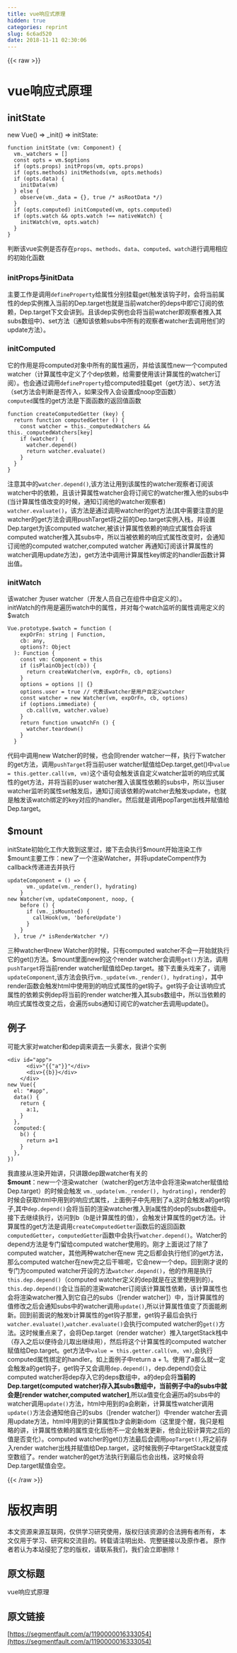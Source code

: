 ```yaml
---
title: vue响应式原理
hidden: true
categories: reprint
slug: 6c6ad520
date: 2018-11-11 02:30:06
---
```


{{< raw >}}
<h1 id="articleHeader0">vue&#x54CD;&#x5E94;&#x5F0F;&#x539F;&#x7406;</h1><h2 id="articleHeader1">initState</h2><p>new Vue() =&gt; _init() =&gt; initState:</p><div class="widget-codetool" style="display:none"><div class="widget-codetool--inner"><span class="selectCode code-tool" data-toggle="tooltip" data-placement="top" title="" data-original-title="&#x5168;&#x9009;"></span> <span type="button" class="copyCode code-tool" data-toggle="tooltip" data-placement="top" data-clipboard-text="function initState (vm: Component) {
  vm._watchers = []
  const opts = vm.$options
  if (opts.props) initProps(vm, opts.props)
  if (opts.methods) initMethods(vm, opts.methods)
  if (opts.data) {
    initData(vm)
  } else {
    observe(vm._data = {}, true /* asRootData */)
  }
  if (opts.computed) initComputed(vm, opts.computed)
  if (opts.watch &amp;&amp; opts.watch !== nativeWatch) {
    initWatch(vm, opts.watch)
  }
}" title="" data-original-title="&#x590D;&#x5236;"></span> <span type="button" class="saveToNote code-tool" data-toggle="tooltip" data-placement="top" title="" data-original-title="&#x653E;&#x8FDB;&#x7B14;&#x8BB0;"></span></div></div><pre class="javascript hljs"><code class="javascript"><span class="hljs-function"><span class="hljs-keyword">function</span> <span class="hljs-title">initState</span> (<span class="hljs-params">vm: Component</span>) </span>{
  vm._watchers = []
  <span class="hljs-keyword">const</span> opts = vm.$options
  <span class="hljs-keyword">if</span> (opts.props) initProps(vm, opts.props)
  <span class="hljs-keyword">if</span> (opts.methods) initMethods(vm, opts.methods)
  <span class="hljs-keyword">if</span> (opts.data) {
    initData(vm)
  } <span class="hljs-keyword">else</span> {
    observe(vm._data = {}, <span class="hljs-literal">true</span> <span class="hljs-comment">/* asRootData */</span>)
  }
  <span class="hljs-keyword">if</span> (opts.computed) initComputed(vm, opts.computed)
  <span class="hljs-keyword">if</span> (opts.watch &amp;&amp; opts.watch !== nativeWatch) {
    initWatch(vm, opts.watch)
  }
}</code></pre><p>&#x5224;&#x65AD;&#x8BE5;vue&#x5B9E;&#x4F8B;&#x662F;&#x5426;&#x5B58;&#x5728;<code>props</code>&#x3001;<code>methods</code>&#x3001;<code>data</code>&#x3001;<code>computed</code>&#x3001;<code>watch</code>&#x8FDB;&#x884C;&#x8C03;&#x7528;&#x76F8;&#x5E94;&#x7684;&#x521D;&#x59CB;&#x5316;&#x51FD;&#x6570;</p><h3 id="articleHeader2"><strong>initProps&#x4E0E;initData</strong></h3><p>&#x4E3B;&#x8981;&#x5DE5;&#x4F5C;&#x662F;&#x8C03;&#x7528;<code>defineProperty</code>&#x7ED9;&#x5C5E;&#x6027;&#x5206;&#x522B;&#x6302;&#x8F7D;get(&#x89E6;&#x53D1;&#x8BE5;&#x94A9;&#x5B50;&#x65F6;&#xFF0C;&#x4F1A;&#x5C06;&#x5F53;&#x524D;&#x5C5E;&#x6027;&#x7684;dep&#x5B9E;&#x4F8B;&#x63A8;&#x5165;&#x5F53;&#x524D;&#x7684;Dep.target&#x4E5F;&#x5C31;&#x662F;&#x5F53;&#x524D;watcher&#x7684;deps&#x4E2D;&#x5373;&#x5B83;&#x8BA2;&#x9605;&#x7684;&#x4F9D;&#x8D56;&#xFF0C;Dep.target&#x4E0B;&#x6587;&#x4F1A;&#x8BB2;&#x5230;&#x3002;&#x4E14;&#x8BE5;dep&#x5B9E;&#x4F8B;&#x4E5F;&#x4F1A;&#x5C06;&#x5F53;&#x524D;watcher&#x5373;&#x89C2;&#x5BDF;&#x8005;&#x63A8;&#x5165;&#x5176;subs&#x6570;&#x7EC4;&#x4E2D;)&#x3001;set&#x65B9;&#x6CD5;&#xFF08;&#x901A;&#x77E5;&#x8BE5;&#x4F9D;&#x8D56;subs&#x4E2D;&#x6240;&#x6709;&#x7684;&#x89C2;&#x5BDF;&#x8005;watcher&#x53BB;&#x8C03;&#x7528;&#x4ED6;&#x4EEC;&#x7684;update&#x65B9;&#x6CD5;&#xFF09;&#x3002;</p><h3 id="articleHeader3"><strong>initComputed</strong></h3><p>&#x5B83;&#x7684;&#x4F5C;&#x7528;&#x662F;&#x5C06;computed&#x5BF9;&#x8C61;&#x4E2D;&#x6240;&#x6709;&#x7684;&#x5C5E;&#x6027;&#x904D;&#x5386;&#xFF0C;&#x5E76;&#x7ED9;&#x8BE5;&#x5C5E;&#x6027;new&#x4E00;&#x4E2A;computed watcher&#xFF08;&#x8BA1;&#x7B97;&#x5C5E;&#x6027;&#x4E2D;&#x5B9A;&#x4E49;&#x4E86;&#x4E2A;dep&#x4F9D;&#x8D56;&#xFF0C;&#x7ED9;&#x9700;&#x8981;&#x4F7F;&#x7528;&#x8BE5;&#x8BA1;&#x7B97;&#x5C5E;&#x6027;&#x7684;watcher&#x8BA2;&#x9605;&#xFF09;&#x3002;&#x4E5F;&#x4F1A;&#x901A;&#x8FC7;&#x8C03;&#x7528;<code>defineProperty</code>&#x7ED9;computed&#x6302;&#x8F7D;get&#xFF08;get&#x65B9;&#x6CD5;&#xFF09;&#x3001;set&#x65B9;&#x6CD5;&#xFF08;set&#x65B9;&#x6CD5;&#x4F1A;&#x5224;&#x65AD;&#x662F;&#x5426;&#x4F20;&#x5165;&#xFF0C;&#x5982;&#x679C;&#x6CA1;&#x4F20;&#x5165;&#x4F1A;&#x8BBE;&#x7F6E;&#x6210;noop&#x7A7A;&#x51FD;&#x6570;&#xFF09;<br><code>computed</code>&#x5C5E;&#x6027;&#x7684;get&#x65B9;&#x6CD5;&#x662F;&#x4E0B;&#x9762;&#x51FD;&#x6570;&#x7684;&#x8FD4;&#x56DE;&#x503C;&#x51FD;&#x6570;</p><div class="widget-codetool" style="display:none"><div class="widget-codetool--inner"><span class="selectCode code-tool" data-toggle="tooltip" data-placement="top" title="" data-original-title="&#x5168;&#x9009;"></span> <span type="button" class="copyCode code-tool" data-toggle="tooltip" data-placement="top" data-clipboard-text="function createComputedGetter (key) {
  return function computedGetter () {
    const watcher = this._computedWatchers &amp;&amp; this._computedWatchers[key]
    if (watcher) {
      watcher.depend()
      return watcher.evaluate()
    }
  }
}" title="" data-original-title="&#x590D;&#x5236;"></span> <span type="button" class="saveToNote code-tool" data-toggle="tooltip" data-placement="top" title="" data-original-title="&#x653E;&#x8FDB;&#x7B14;&#x8BB0;"></span></div></div><pre class="javascript hljs"><code class="javascript"><span class="hljs-function"><span class="hljs-keyword">function</span> <span class="hljs-title">createComputedGetter</span> (<span class="hljs-params">key</span>) </span>{
  <span class="hljs-keyword">return</span> <span class="hljs-function"><span class="hljs-keyword">function</span> <span class="hljs-title">computedGetter</span> (<span class="hljs-params"></span>) </span>{
    <span class="hljs-keyword">const</span> watcher = <span class="hljs-keyword">this</span>._computedWatchers &amp;&amp; <span class="hljs-keyword">this</span>._computedWatchers[key]
    <span class="hljs-keyword">if</span> (watcher) {
      watcher.depend()
      <span class="hljs-keyword">return</span> watcher.evaluate()
    }
  }
}</code></pre><p>&#x6CE8;&#x610F;&#x5176;&#x4E2D;&#x7684;<code>watcher.depend()</code>,&#x8BE5;&#x65B9;&#x6CD5;&#x8BA9;&#x7528;&#x5230;&#x8BE5;&#x5C5E;&#x6027;&#x7684;watcher&#x89C2;&#x5BDF;&#x8005;&#x8BA2;&#x9605;&#x8BE5;watcher&#x4E2D;&#x7684;&#x4F9D;&#x8D56;&#xFF0C;&#x4E14;&#x8BE5;&#x8BA1;&#x7B97;&#x5C5E;&#x6027;watcher&#x4F1A;&#x5C06;&#x8BA2;&#x9605;&#x5B83;&#x7684;watcher&#x63A8;&#x5165;&#x4ED6;&#x7684;subs&#x4E2D;(&#x5F53;&#x8BA1;&#x7B97;&#x5C5E;&#x6027;&#x503C;&#x6539;&#x53D8;&#x7684;&#x65F6;&#x5019;&#xFF0C;&#x901A;&#x77E5;&#x8BA2;&#x9605;&#x4ED6;&#x7684;watcher&#x89C2;&#x5BDF;&#x8005;)<br><code>watcher.evaluate()</code>&#xFF0C;&#x8BE5;&#x65B9;&#x6CD5;&#x662F;&#x901A;&#x8FC7;&#x8C03;&#x7528;watcher&#x7684;get&#x65B9;&#x6CD5;(&#x5176;&#x4E2D;&#x9700;&#x8981;&#x6CE8;&#x610F;&#x7684;&#x662F;watcher&#x7684;get&#x65B9;&#x6CD5;&#x4F1A;&#x8C03;&#x7528;pushTarget&#x5C06;&#x4E4B;&#x524D;&#x7684;Dep.target&#x5B9E;&#x4F8B;&#x5165;&#x6808;&#xFF0C;&#x5E76;&#x8BBE;&#x7F6E;Dep.target&#x4E3A;&#x8BE5;computed watcher,&#x88AB;&#x8BE5;&#x8BA1;&#x7B97;&#x5C5E;&#x6027;&#x4F9D;&#x8D56;&#x7684;&#x54CD;&#x5E94;&#x5F0F;&#x5C5E;&#x6027;&#x4F1A;&#x5C06;&#x8BE5;computed watcher&#x63A8;&#x5165;&#x5176;subs&#x4E2D;&#xFF0C;&#x6240;&#x4EE5;&#x5F53;&#x88AB;&#x4F9D;&#x8D56;&#x7684;&#x54CD;&#x5E94;&#x5F0F;&#x5C5E;&#x6027;&#x6539;&#x53D8;&#x65F6;&#xFF0C;&#x4F1A;&#x901A;&#x77E5;&#x8BA2;&#x9605;&#x4ED6;&#x7684;computed watcher,computed watcher &#x518D;&#x901A;&#x77E5;&#x8BA2;&#x9605;&#x8BE5;&#x8BA1;&#x7B97;&#x5C5E;&#x6027;&#x7684;watcher&#x8C03;&#x7528;update&#x65B9;&#x6CD5;)&#xFF0C;get&#x65B9;&#x6CD5;&#x4E2D;&#x8C03;&#x7528;&#x8BA1;&#x7B97;&#x5C5E;&#x6027;key&#x7ED1;&#x5B9A;&#x7684;handler&#x51FD;&#x6570;&#x8BA1;&#x7B97;&#x51FA;&#x503C;&#x3002;</p><h3 id="articleHeader4"><strong>initWatch</strong></h3><p>&#x8BE5;watcher &#x4E3A;user watcher&#xFF08;&#x5F00;&#x53D1;&#x4EBA;&#x5458;&#x81EA;&#x5DF1;&#x5728;&#x7EC4;&#x4EF6;&#x4E2D;&#x81EA;&#x5B9A;&#x4E49;&#x7684;&#xFF09;&#x3002;<br>initWatch&#x7684;&#x4F5C;&#x7528;&#x662F;&#x904D;&#x5386;watch&#x4E2D;&#x7684;&#x5C5E;&#x6027;&#xFF0C;&#x5E76;&#x5BF9;&#x6BCF;&#x4E2A;watch&#x76D1;&#x542C;&#x7684;&#x5C5E;&#x6027;&#x8C03;&#x7528;&#x5B9A;&#x4E49;&#x7684;$watch</p><div class="widget-codetool" style="display:none"><div class="widget-codetool--inner"><span class="selectCode code-tool" data-toggle="tooltip" data-placement="top" title="" data-original-title="&#x5168;&#x9009;"></span> <span type="button" class="copyCode code-tool" data-toggle="tooltip" data-placement="top" data-clipboard-text="Vue.prototype.$watch = function (
    expOrFn: string | Function,
    cb: any,
    options?: Object
  ): Function {
    const vm: Component = this
    if (isPlainObject(cb)) {
      return createWatcher(vm, expOrFn, cb, options)
    }
    options = options || {}
    options.user = true // &#x4EE3;&#x8868;&#x8BE5;watcher&#x662F;&#x7528;&#x6237;&#x81EA;&#x5B9A;&#x4E49;watcher
    const watcher = new Watcher(vm, expOrFn, cb, options)
    if (options.immediate) {
      cb.call(vm, watcher.value)
    }
    return function unwatchFn () {
      watcher.teardown()
    }
  }" title="" data-original-title="&#x590D;&#x5236;"></span> <span type="button" class="saveToNote code-tool" data-toggle="tooltip" data-placement="top" title="" data-original-title="&#x653E;&#x8FDB;&#x7B14;&#x8BB0;"></span></div></div><pre class="javascript hljs"><code class="javascript">Vue.prototype.$watch = <span class="hljs-function"><span class="hljs-keyword">function</span> (<span class="hljs-params">
    expOrFn: string | Function,
    cb: any,
    options?: Object
  </span>): <span class="hljs-title">Function</span> </span>{
    <span class="hljs-keyword">const</span> vm: Component = <span class="hljs-keyword">this</span>
    <span class="hljs-keyword">if</span> (isPlainObject(cb)) {
      <span class="hljs-keyword">return</span> createWatcher(vm, expOrFn, cb, options)
    }
    options = options || {}
    options.user = <span class="hljs-literal">true</span> <span class="hljs-comment">// &#x4EE3;&#x8868;&#x8BE5;watcher&#x662F;&#x7528;&#x6237;&#x81EA;&#x5B9A;&#x4E49;watcher</span>
    <span class="hljs-keyword">const</span> watcher = <span class="hljs-keyword">new</span> Watcher(vm, expOrFn, cb, options)
    <span class="hljs-keyword">if</span> (options.immediate) {
      cb.call(vm, watcher.value)
    }
    <span class="hljs-keyword">return</span> <span class="hljs-function"><span class="hljs-keyword">function</span> <span class="hljs-title">unwatchFn</span> (<span class="hljs-params"></span>) </span>{
      watcher.teardown()
    }
  }</code></pre><p>&#x4EE3;&#x7801;&#x4E2D;&#x8C03;&#x7528;new Watcher&#x7684;&#x65F6;&#x5019;&#xFF0C;&#x4E5F;&#x4F1A;&#x540C;render watcher&#x4E00;&#x6837;&#xFF0C;&#x6267;&#x884C;&#x4E0B;watcher&#x7684;get&#x65B9;&#x6CD5;&#xFF0C;&#x8C03;&#x7528;<code>pushTarget</code>&#x5C06;&#x5F53;&#x524D;user watcher&#x8D4B;&#x503C;&#x7ED9;Dep.target,get()&#x4E2D;<code>value = this.getter.call(vm, vm)</code>&#x8FD9;&#x4E2A;&#x8BED;&#x53E5;&#x4F1A;&#x89E6;&#x53D1;&#x8BE5;&#x81EA;&#x5B9A;&#x4E49;watcher&#x76D1;&#x542C;&#x7684;&#x54CD;&#x5E94;&#x5F0F;&#x5C5E;&#x6027;&#x7684;get&#x65B9;&#x6CD5;&#xFF0C;&#x5E76;&#x5C06;&#x5F53;&#x524D;&#x7684;user watcher&#x63A8;&#x5165;&#x8BE5;&#x5C5E;&#x6027;&#x4F9D;&#x8D56;&#x7684;subs&#x4E2D;&#xFF0C;&#x6240;&#x4EE5;&#x5F53;user watcher&#x76D1;&#x542C;&#x7684;&#x5C5E;&#x6027;set&#x89E6;&#x53D1;&#x540E;&#xFF0C;&#x901A;&#x77E5;&#x8BA2;&#x9605;&#x8BE5;&#x4F9D;&#x8D56;&#x7684;watcher&#x53BB;&#x89E6;&#x53D1;update&#xFF0C;&#x4E5F;&#x5C31;&#x662F;&#x89E6;&#x53D1;&#x8BE5;watch&#x7ED1;&#x5B9A;&#x7684;key&#x5BF9;&#x5E94;&#x7684;handler&#x3002;&#x7136;&#x540E;&#x5C31;&#x662F;&#x8C03;&#x7528;popTarget&#x51FA;&#x6808;&#x5E76;&#x8D4B;&#x503C;&#x7ED9;Dep.target&#x3002;</p><h2 id="articleHeader5">$mount</h2><p>initState&#x521D;&#x59CB;&#x5316;&#x5DE5;&#x4F5C;&#x5927;&#x81F4;&#x5230;&#x8FD9;&#x91CC;&#x8FC7;&#xFF0C;&#x63A5;&#x4E0B;&#x53BB;&#x4F1A;&#x6267;&#x884C;$mount&#x5F00;&#x59CB;&#x6E32;&#x67D3;&#x5DE5;&#x4F5C;<br>$mount&#x4E3B;&#x8981;&#x5DE5;&#x4F5C;&#xFF1A;new&#x4E86;&#x4E00;&#x4E2A;&#x6E32;&#x67D3;Watcher&#xFF0C;&#x5E76;&#x5C06;updateCompent&#x4F5C;&#x4E3A;callback&#x4F20;&#x9012;&#x8FDB;&#x53BB;&#x5E76;&#x6267;&#x884C;</p><div class="widget-codetool" style="display:none"><div class="widget-codetool--inner"><span class="selectCode code-tool" data-toggle="tooltip" data-placement="top" title="" data-original-title="&#x5168;&#x9009;"></span> <span type="button" class="copyCode code-tool" data-toggle="tooltip" data-placement="top" data-clipboard-text="updateComponent = () =&gt; {
      vm._update(vm._render(), hydrating)
    }
new Watcher(vm, updateComponent, noop, {
    before () {
      if (vm._isMounted) {
        callHook(vm, &apos;beforeUpdate&apos;)
      }
    }
  }, true /* isRenderWatcher */)" title="" data-original-title="&#x590D;&#x5236;"></span> <span type="button" class="saveToNote code-tool" data-toggle="tooltip" data-placement="top" title="" data-original-title="&#x653E;&#x8FDB;&#x7B14;&#x8BB0;"></span></div></div><pre class="javascript hljs"><code class="javascript">updateComponent = <span class="hljs-function"><span class="hljs-params">()</span> =&gt;</span> {
      vm._update(vm._render(), hydrating)
    }
<span class="hljs-keyword">new</span> Watcher(vm, updateComponent, noop, {
    before () {
      <span class="hljs-keyword">if</span> (vm._isMounted) {
        callHook(vm, <span class="hljs-string">&apos;beforeUpdate&apos;</span>)
      }
    }
  }, <span class="hljs-literal">true</span> <span class="hljs-comment">/* isRenderWatcher */</span>)</code></pre><p>&#x4E09;&#x79CD;watcher&#x4E2D;new Watcher&#x7684;&#x65F6;&#x5019;&#xFF0C;&#x53EA;&#x6709;computed watcher&#x4E0D;&#x4F1A;&#x4E00;&#x5F00;&#x59CB;&#x5C31;&#x6267;&#x884C;&#x5B83;&#x7684;get()&#x65B9;&#x6CD5;&#x3002;$mount&#x91CC;&#x9762;new&#x7684;&#x8FD9;&#x4E2A;render watcher&#x4F1A;&#x8C03;&#x7528;<code>get()</code>&#x65B9;&#x6CD5;&#xFF0C;&#x8C03;&#x7528;<code>pushTarget</code>&#x5C06;&#x5F53;&#x524D;render watcher&#x8D4B;&#x503C;&#x7ED9;Dep.target&#x3002;&#x63A5;&#x4E0B;&#x53BB;&#x91CD;&#x5934;&#x620F;&#x6765;&#x4E86;&#xFF0C;&#x8C03;&#x7528;<code>updateComponent</code>,&#x8BE5;&#x65B9;&#x6CD5;&#x4F1A;&#x6267;&#x884C;<code>vm._update(vm._render(), hydrating)</code>&#xFF0C;&#x5176;&#x4E2D;render&#x51FD;&#x6570;&#x4F1A;&#x89E6;&#x53D1;html&#x4E2D;&#x4F7F;&#x7528;&#x5230;&#x7684;&#x54CD;&#x5E94;&#x5F0F;&#x5C5E;&#x6027;&#x7684;get&#x94A9;&#x5B50;&#x3002;get&#x94A9;&#x5B50;&#x4F1A;&#x8BA9;&#x8BE5;&#x54CD;&#x5E94;&#x5F0F;&#x5C5E;&#x6027;&#x7684;&#x4F9D;&#x8D56;&#x5B9E;&#x4F8B;dep&#x5C06;&#x5F53;&#x524D;&#x7684;render watcher&#x63A8;&#x5165;&#x5176;subs&#x6570;&#x7EC4;&#x4E2D;&#xFF0C;&#x6240;&#x4EE5;&#x5F53;&#x4F9D;&#x8D56;&#x7684;&#x54CD;&#x5E94;&#x5F0F;&#x5C5E;&#x6027;&#x6539;&#x53D8;&#x4E4B;&#x540E;&#xFF0C;&#x4F1A;&#x904D;&#x5386;subs&#x901A;&#x77E5;&#x8BA2;&#x9605;&#x5B83;&#x7684;watcher&#x53BB;&#x8C03;&#x7528;update()&#x3002;</p><h2 id="articleHeader6">&#x4F8B;&#x5B50;</h2><p>&#x53EF;&#x80FD;&#x5927;&#x5BB6;&#x5BF9;watcher&#x548C;dep&#x8C03;&#x6765;&#x8C03;&#x53BB;&#x4E00;&#x5934;&#x96FE;&#x6C34;&#xFF0C;&#x6211;&#x8BB2;&#x4E2A;&#x5B9E;&#x4F8B;</p><div class="widget-codetool" style="display:none"><div class="widget-codetool--inner"><span class="selectCode code-tool" data-toggle="tooltip" data-placement="top" title="" data-original-title="&#x5168;&#x9009;"></span> <span type="button" class="copyCode code-tool" data-toggle="tooltip" data-placement="top" data-clipboard-text="&lt;div id=&quot;app&quot;&gt;
      &lt;div&gt;{{a}}&lt;/div&gt;
      &lt;div&gt;{{b}}&lt;/div&gt;
    &lt;/div&gt;
new Vue({
  el: &quot;#app&quot;,
  data() {
    return {
      a:1,
    }
  },
  computed:{
    b() {
      return a+1
    }
  },
})" title="" data-original-title="&#x590D;&#x5236;"></span> <span type="button" class="saveToNote code-tool" data-toggle="tooltip" data-placement="top" title="" data-original-title="&#x653E;&#x8FDB;&#x7B14;&#x8BB0;"></span></div></div><pre class="javascript hljs"><code class="javascript">&lt;div id=<span class="hljs-string">&quot;app&quot;</span>&gt;
      <span class="xml"><span class="hljs-tag">&lt;<span class="hljs-name">div</span>&gt;</span>"{{"a"}}"<span class="hljs-tag">&lt;/<span class="hljs-name">div</span>&gt;</span></span>
      &lt;div&gt;{{b}}&lt;<span class="hljs-regexp">/div&gt;
    &lt;/</span>div&gt;
<span class="hljs-keyword">new</span> Vue({
  <span class="hljs-attr">el</span>: <span class="hljs-string">&quot;#app&quot;</span>,
  data() {
    <span class="hljs-keyword">return</span> {
      <span class="hljs-attr">a</span>:<span class="hljs-number">1</span>,
    }
  },
  <span class="hljs-attr">computed</span>:{
    b() {
      <span class="hljs-keyword">return</span> a+<span class="hljs-number">1</span>
    }
  },
})</code></pre><p>&#x6211;&#x76F4;&#x63A5;&#x4ECE;&#x6E32;&#x67D3;&#x5F00;&#x59CB;&#x8BB2;&#xFF0C;&#x53EA;&#x8BB2;&#x8DDF;dep&#x8DDF;watcher&#x6709;&#x5173;&#x7684;<br><strong>$mount</strong>&#xFF1A;new&#x4E00;&#x4E2A;&#x6E32;&#x67D3;watcher&#xFF08;watcher&#x7684;get&#x65B9;&#x6CD5;&#x4E2D;&#x4F1A;&#x5C06;&#x6E32;&#x67D3;watcher&#x8D4B;&#x503C;&#x7ED9;Dep.target&#xFF09;&#x7684;&#x65F6;&#x5019;&#x4F1A;&#x89E6;&#x53D1; <code>vm._update(vm._render(), hydrating)</code>&#xFF0C;render&#x7684;&#x65F6;&#x5019;&#x4F1A;&#x83B7;&#x53D6;html&#x4E2D;&#x7528;&#x5230;&#x7684;&#x54CD;&#x5E94;&#x5F0F;&#x5C5E;&#x6027;&#xFF0C;&#x4E0A;&#x9762;&#x4F8B;&#x5B50;&#x4E2D;&#x5148;&#x7528;&#x5230;&#x4E86;a,&#x8FD9;&#x65F6;&#x4F1A;&#x89E6;&#x53D1;a&#x7684;get&#x94A9;&#x5B50;,&#x5176;&#x4E2D;<code>dep.depend()</code>&#x4F1A;&#x5C06;&#x5F53;&#x524D;&#x7684;&#x6E32;&#x67D3;watcher&#x63A8;&#x5165;&#x5230;a&#x5C5E;&#x6027;&#x7684;dep&#x7684;subs&#x6570;&#x7EC4;&#x4E2D;&#x3002;<br>&#x63A5;&#x4E0B;&#x53BB;&#x7EE7;&#x7EED;&#x6267;&#x884C;&#xFF0C;&#x8BBF;&#x95EE;&#x5230;b&#xFF08;b&#x662F;&#x8BA1;&#x7B97;&#x5C5E;&#x6027;&#x7684;&#x503C;&#xFF09;&#xFF0C;&#x4F1A;&#x89E6;&#x53D1;&#x8BA1;&#x7B97;&#x5C5E;&#x6027;&#x7684;get&#x65B9;&#x6CD5;&#x3002;&#x8BA1;&#x7B97;&#x5C5E;&#x6027;&#x7684;get&#x65B9;&#x6CD5;&#x662F;&#x8C03;&#x7528;<code>createComputedGetter</code>&#x51FD;&#x6570;&#x540E;&#x7684;&#x8FD4;&#x56DE;&#x51FD;&#x6570;<code>computedGetter</code>&#xFF0C;<code>computedGetter</code>&#x51FD;&#x6570;&#x4E2D;&#x4F1A;&#x6267;&#x884C;<code>watcher.depend()</code>&#x3002;Watcher&#x7684;depend&#x65B9;&#x6CD5;&#x662F;&#x4E13;&#x95E8;&#x7559;&#x7ED9;computed watcher&#x4F7F;&#x7528;&#x7684;&#x3002;&#x521A;&#x624D;&#x4E0A;&#x9762;&#x8BF4;&#x8FC7;&#x4E86;&#x9664;&#x4E86;computed watcher&#xFF0C;&#x5176;&#x4ED6;&#x4E24;&#x79CD;watcher&#x5728;new &#x5B8C;&#x4E4B;&#x540E;&#x90FD;&#x4F1A;&#x6267;&#x884C;&#x4ED6;&#x4EEC;&#x7684;get&#x65B9;&#x6CD5;&#xFF0C;&#x90A3;&#x4E48;computed watcher&#x5728;new&#x5B8C;&#x4E4B;&#x540E;&#x5E72;&#x561B;&#x5462;&#xFF0C;&#x5B83;&#x4F1A;new&#x4E00;&#x4E2A;dep&#x3002;&#x56DE;&#x5230;&#x521A;&#x624D;&#x8BF4;&#x7684;&#x4E13;&#x95E8;&#x4E3A;computed watcher&#x5F00;&#x8BBE;&#x7684;&#x65B9;&#x6CD5;<code>watcher.depend()</code>&#xFF0C;&#x4ED6;&#x7684;&#x4F5C;&#x7528;&#x662F;&#x6267;&#x884C;<code>this.dep.depend()</code>&#xFF08;computed watcher&#x5B9A;&#x4E49;&#x7684;dep&#x5C31;&#x662F;&#x5728;&#x8FD9;&#x91CC;&#x4F7F;&#x7528;&#x5230;&#x7684;&#xFF09;&#x3002;<code>this.dep.depend()</code>&#x4F1A;&#x8BA9;&#x5F53;&#x524D;&#x7684;&#x6E32;&#x67D3;watcher&#x8BA2;&#x9605;&#x8BE5;&#x8BA1;&#x7B97;&#x5C5E;&#x6027;&#x4F9D;&#x8D56;&#xFF0C;&#x8BE5;&#x8BA1;&#x7B97;&#x5C5E;&#x6027;&#x4E5F;&#x4F1A;&#x5C06;&#x6E32;&#x67D3;watcher&#x63A8;&#x5165;&#x5230;&#x5B83;&#x81EA;&#x5DF1;&#x7684;subs&#xFF08;[render watcher]&#xFF09;&#x4E2D;&#xFF0C;&#x5F53;&#x8BA1;&#x7B97;&#x5C5E;&#x6027;&#x7684;&#x503C;&#x4FEE;&#x6539;&#x4E4B;&#x540E;&#x4F1A;&#x901A;&#x77E5;subs&#x4E2D;&#x7684;watcher&#x8C03;&#x7528;<code>update()</code>,&#x6240;&#x4EE5;&#x8BA1;&#x7B97;&#x5C5E;&#x6027;&#x503C;&#x53D8;&#x4E86;&#x9875;&#x9762;&#x80FD;&#x5237;&#x65B0;&#x3002;&#x56DE;&#x5230;&#x524D;&#x9762;&#x8BF4;&#x7684;&#x89E6;&#x53D1;b&#x8BA1;&#x7B97;&#x5C5E;&#x6027;&#x7684;get&#x94A9;&#x5B50;&#x90A3;&#x91CC;&#xFF0C;get&#x94A9;&#x5B50;&#x6700;&#x540E;&#x4F1A;&#x6267;&#x884C;<code>watcher.evaluate()</code>,<code>watcher.evaluate()</code>&#x4F1A;&#x6267;&#x884C;computed watcher&#x7684;<code>get()</code>&#x65B9;&#x6CD5;&#x3002;&#x8FD9;&#x65F6;&#x5019;&#x91CD;&#x70B9;&#x6765;&#x4E86;&#xFF0C;&#x4F1A;&#x5C06;Dep.target&#xFF08;render watcher&#xFF09;&#x63A8;&#x5165;targetStack&#x6808;&#x4E2D;&#xFF08;&#x5B58;&#x5165;&#x4E4B;&#x540E;&#x4EE5;&#x4FBF;&#x5F85;&#x4F1A;&#x513F;&#x53D6;&#x51FA;&#x7EE7;&#x7EED;&#x7528;&#xFF09;&#xFF0C;&#x7136;&#x540E;&#x5C06;&#x8FD9;&#x4E2A;&#x8BA1;&#x7B97;&#x5C5E;&#x6027;&#x7684;computed watcher&#x8D4B;&#x503C;&#x7ED9;Dep.target&#x3002;get&#x65B9;&#x6CD5;&#x4E2D;<code>value = this.getter.call(vm, vm)</code>,&#x4F1A;&#x6267;&#x884C;computed&#x5C5E;&#x6027;&#x7ED1;&#x5B9A;&#x7684;handler&#x3002;&#x5982;&#x4E0A;&#x9762;&#x4F8B;&#x5B50;&#x4E2D;return a + 1&#x3002;&#x4F7F;&#x7528;&#x4E86;a&#x90A3;&#x4E48;&#x5C31;&#x4E00;&#x5B9A;&#x4F1A;&#x89E6;&#x53D1;a&#x7684;get&#x94A9;&#x5B50;&#xFF0C;get&#x94A9;&#x5B50;&#x53C8;&#x4F1A;&#x8C03;&#x7528;<code>dep.depend()</code>&#xFF0C;dep.depend()&#x4F1A;&#x8BA9;computed watcher&#x5C06;dep&#x5B58;&#x5165;&#x5B83;&#x7684;deps&#x6570;&#x7EC4;&#x4E2D;&#xFF0C;a&#x7684;dep&#x4F1A;&#x5C06;<strong>&#x5F53;&#x524D;&#x7684;Dep.target(computed watcher)&#x5B58;&#x5165;&#x5176;subs&#x6570;&#x7EC4;&#x4E2D;&#xFF0C;&#x5F53;&#x524D;&#x4F8B;&#x5B50;&#x4E2D;a&#x7684;subs&#x4E2D;&#x5C31;&#x4F1A;&#x662F;[render watcher,computed watcher]</strong>,&#x6240;&#x4EE5;a&#x503C;&#x53D8;&#x5316;&#x4F1A;&#x904D;&#x5386;a&#x7684;subs&#x4E2D;&#x7684;watcher&#x8C03;&#x7528;<code>update()</code>&#x65B9;&#x6CD5;&#xFF0C;html&#x4E2D;&#x7528;&#x5230;&#x7684;a&#x4F1A;&#x5237;&#x65B0;&#xFF0C;&#x8BA1;&#x7B97;&#x5C5E;&#x6027;watcher&#x8C03;&#x7528;<code>update()</code>&#x65B9;&#x6CD5;&#x4F1A;&#x901A;&#x77E5;&#x4ED6;&#x81EA;&#x5DF1;&#x7684;subs&#xFF08;[render watcher]&#xFF09;&#x4E2D;render watcher&#x53BB;&#x8C03;&#x7528;update&#x65B9;&#x6CD5;&#xFF0C;html&#x4E2D;&#x7528;&#x5230;&#x7684;&#x8BA1;&#x7B97;&#x5C5E;&#x6027;b&#x624D;&#x4F1A;&#x5237;&#x65B0;dom&#xFF08;&#x8FD9;&#x91CC;&#x63D0;&#x4E2A;&#x9192;&#xFF0C;&#x6211;&#x53EA;&#x662F;&#x7C97;&#x7565;&#x7684;&#x8BB2;&#xFF0C;&#x8BA1;&#x7B97;&#x5C5E;&#x6027;&#x4F9D;&#x8D56;&#x7684;&#x5C5E;&#x6027;&#x53D8;&#x5316;&#x540E;&#x4ED6;&#x4E0D;&#x4E00;&#x5B9A;&#x4F1A;&#x89E6;&#x53D1;&#x66F4;&#x65B0;&#xFF0C;&#x4ED6;&#x4F1A;&#x6BD4;&#x8F83;&#x8BA1;&#x7B97;&#x5B8C;&#x4E4B;&#x540E;&#x7684;&#x503C;&#x662F;&#x5426;&#x53D8;&#x5316;&#xFF09;&#x3002;computed watcher&#x7684;get()&#x65B9;&#x6CD5;&#x6700;&#x540E;&#x4F1A;&#x8C03;&#x7528;<code>popTarget()</code>,&#x5C06;&#x4E4B;&#x524D;&#x5B58;&#x5165;render watcher&#x51FA;&#x6808;&#x5E76;&#x8D4B;&#x503C;&#x7ED9;Dep.target&#xFF0C;&#x8FD9;&#x65F6;&#x5019;&#x6211;&#x4F8B;&#x5B50;&#x4E2D;targetStack&#x5C31;&#x53D8;&#x6210;&#x7A7A;&#x6570;&#x7EC4;&#x4E86;&#x3002;render watcher&#x7684;get&#x65B9;&#x6CD5;&#x6267;&#x884C;&#x5230;&#x6700;&#x540E;&#x4E5F;&#x4F1A;&#x51FA;&#x6808;&#xFF0C;&#x8FD9;&#x65F6;&#x5019;&#x4F1A;&#x5C06;Dep.target&#x8D4B;&#x503C;&#x4F1A;&#x7A7A;&#x3002;</p>
{{< /raw >}}

# 版权声明
本文资源来源互联网，仅供学习研究使用，版权归该资源的合法拥有者所有，
本文仅用于学习、研究和交流目的。转载请注明出处、完整链接以及原作者。
原作者若认为本站侵犯了您的版权，请联系我们，我们会立即删除！

## 原文标题
vue响应式原理

## 原文链接
[https://segmentfault.com/a/1190000016333054](https://segmentfault.com/a/1190000016333054)


